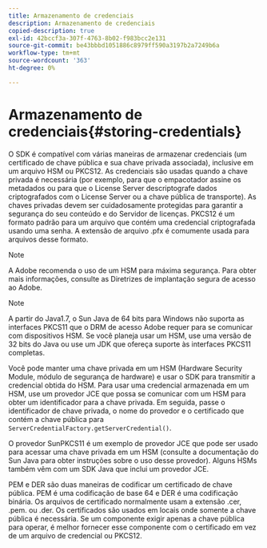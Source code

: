 ```yaml
---
title: Armazenamento de credenciais
description: Armazenamento de credenciais
copied-description: true
exl-id: 42bccf3a-307f-4763-8b02-f983bcc2e131
source-git-commit: be43bbbd1051886c8979ff590a3197b2a7249b6a
workflow-type: tm+mt
source-wordcount: '363'
ht-degree: 0%

---
```


# Armazenamento de credenciais{#storing-credentials}

O SDK é compatível com várias maneiras de armazenar credenciais (um certificado de chave pública e sua chave privada associada), inclusive em um arquivo HSM ou PKCS12. As credenciais são usadas quando a chave privada é necessária (por exemplo, para que o empacotador assine os metadados ou para que o License Server descriptografe dados criptografados com o License Server ou a chave pública de transporte). As chaves privadas devem ser cuidadosamente protegidas para garantir a segurança do seu conteúdo e do Servidor de licenças. PKCS12 é um formato padrão para um arquivo que contém uma credencial criptografada usando uma senha. A extensão de arquivo .pfx é comumente usada para arquivos desse formato.

>[!NOTE]
>
>A Adobe recomenda o uso de um HSM para máxima segurança. Para obter mais informações, consulte as Diretrizes de implantação segura de acesso ao Adobe.

>[!NOTE]
>
>A partir do Java1.7, o Sun Java de 64 bits para Windows não suporta as interfaces PKCS11 que o DRM de acesso Adobe requer para se comunicar com dispositivos HSM. Se você planeja usar um HSM, use uma versão de 32 bits do Java ou use um JDK que ofereça suporte às interfaces PKCS11 completas.

Você pode manter uma chave privada em um HSM (Hardware Security Module, módulo de segurança de hardware) e usar o SDK para transmitir a credencial obtida do HSM. Para usar uma credencial armazenada em um HSM, use um provedor JCE que possa se comunicar com um HSM para obter um identificador para a chave privada. Em seguida, passe o identificador de chave privada, o nome do provedor e o certificado que contém a chave pública para `ServerCredentialFactory.getServerCredential()`.

O provedor SunPKCS11 é um exemplo de provedor JCE que pode ser usado para acessar uma chave privada em um HSM (consulte a documentação do Sun Java para obter instruções sobre o uso desse provedor). Alguns HSMs também vêm com um SDK Java que inclui um provedor JCE.

PEM e DER são duas maneiras de codificar um certificado de chave pública. PEM é uma codificação de base 64 e DER é uma codificação binária. Os arquivos de certificado normalmente usam a extensão .cer, .pem. ou .der. Os certificados são usados em locais onde somente a chave pública é necessária. Se um componente exigir apenas a chave pública para operar, é melhor fornecer esse componente com o certificado em vez de um arquivo de credencial ou PKCS12.
